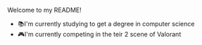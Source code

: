 Welcome to my README!

- 📚I'm currently studying to get a degree in computer science
- 🎮I'm currently competing in the teir 2 scene of Valorant
